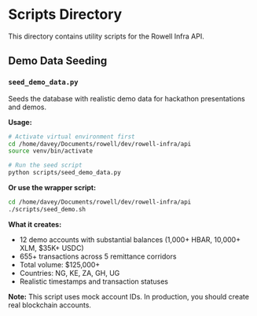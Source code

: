# Scripts Directory

This directory contains utility scripts for the Rowell Infra API.

## Demo Data Seeding

### `seed_demo_data.py`

Seeds the database with realistic demo data for hackathon presentations and demos.

**Usage:**
```bash
# Activate virtual environment first
cd /home/davey/Documents/rowell/dev/rowell-infra/api
source venv/bin/activate

# Run the seed script
python scripts/seed_demo_data.py
```

**Or use the wrapper script:**
```bash
cd /home/davey/Documents/rowell/dev/rowell-infra/api
./scripts/seed_demo.sh
```

**What it creates:**
- 12 demo accounts with substantial balances (1,000+ HBAR, 10,000+ XLM, $35K+ USDC)
- 655+ transactions across 5 remittance corridors
- Total volume: $125,000+
- Countries: NG, KE, ZA, GH, UG
- Realistic timestamps and transaction statuses

**Note:** This script uses mock account IDs. In production, you should create real blockchain accounts.

